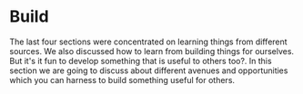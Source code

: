# Build

The last four sections were concentrated on learning things from different sources. We also discussed how to learn from building things for ourselves. But it's it fun to develop something that is useful to others too?. In this section we are going to discuss about different avenues and opportunities which you can harness to build something useful for others.

